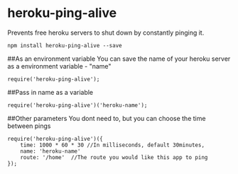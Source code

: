 # heroku-ping-alive
Prevents free heroku servers to shut down by constantly pinging it.

```
npm install heroku-ping-alive --save 
```

##As an environment variable
You can save the name of your heroku server as a environment variable - "name"
```
require('heroku-ping-alive');
```

##Pass in name as a variable
```
require('heroku-ping-alive')('heroku-name');
```

##Other parameters
You dont need to, but you can choose the time between pings
```
require('heroku-ping-alive')({
	time: 1000 * 60 * 30 //In milliseconds, default 30minutes,
	name: 'heroku-name'
	route: '/home'  //The route you would like this app to ping
});
```

